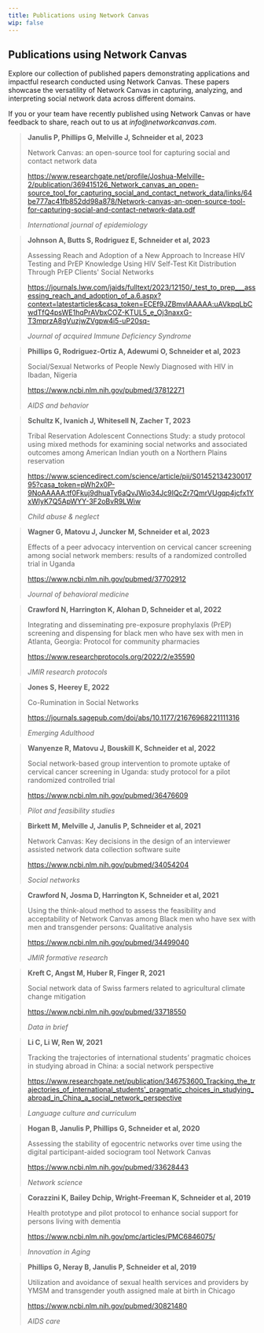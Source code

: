 ```yaml
---
title: Publications using Network Canvas
wip: false
---
```

## Publications using Network Canvas

Explore our collection of published papers demonstrating applications and impactful research conducted using Network Canvas. These papers showcase the versatility of Network Canvas in capturing, analyzing, and interpreting social network data across different domains. 

If you or your team have recently published using Network Canvas or have feedback to share, reach out to us at _info@networkcanvas.com_. 

> **Janulis P, Phillips G, Melville J, Schneider et al,	2023**
>
> Network Canvas: an open-source tool for capturing social and contact network data	
> 
> https://www.researchgate.net/profile/Joshua-Melville-2/publication/369415126_Network_canvas_an_open-source_tool_for_capturing_social_and_contact_network_data/links/64be777ac41fb852dd98a878/Network-canvas-an-open-source-tool-for-capturing-social-and-contact-network-data.pdf
>
> _International journal of epidemiology_

> **Johnson A, Butts S, Rodriguez E, Schneider et al,	2023**	
>
> Assessing Reach and Adoption of a New Approach to Increase HIV Testing and PrEP Knowledge Using HIV Self-Test Kit Distribution Through PrEP Clients' Social Networks	
>
> https://journals.lww.com/jaids/fulltext/2023/12150/_test_to_prep___assessing_reach_and_adoption_of_a.6.aspx?context=latestarticles&casa_token=ECEf9JZBmvIAAAAA:uAVkpqLbCwdTfQ4psWE1hqPrAVbxCOZ-KTUL5_e_Oj3naxxG-T3mprzA8gVuzjwZVgpw4i5-uP20sq-
>
> _Journal of acquired Immune Deficiency Syndrome_

> **Phillips G, Rodriguez-Ortiz A, Adewumi O, Schneider et al,	2023**
>
> Social/Sexual Networks of People Newly Diagnosed with HIV in Ibadan, Nigeria
> 
> https://www.ncbi.nlm.nih.gov/pubmed/37812271
>
> _AIDS and behavior_

> **Schultz K, Ivanich J, Whitesell N, Zacher T, 2023**
>
>Tribal Reservation Adolescent Connections Study: a study protocol using mixed methods for examining social networks and associated outcomes among American Indian youth on a Northern Plains reservation
>
> https://www.sciencedirect.com/science/article/pii/S0145213423001795?casa_token=pWh2x0P-9NoAAAAA:tf0Fkuj9dhuaTy6aQvJWio34Jc9IQcZr7QmrVUgqp4jcfx1YxWlyK7Q5ApWYY-3F2oBvR9LWiw
>
> _Child abuse & neglect_

> **Wagner G, Matovu J, Juncker M, Schneider et al, 2023**
>
> Effects of a peer advocacy intervention on cervical cancer screening among social network members: results of a randomized controlled trial in Uganda
>
>https://www.ncbi.nlm.nih.gov/pubmed/37702912
>
> _Journal of behavioral medicine_

> **Crawford N, Harrington K, Alohan D, Schneider et al,	2022**
> 
> Integrating and disseminating pre-exposure prophylaxis (PrEP) screening and dispensing for black men who have sex with men in Atlanta, Georgia: Protocol for community pharmacies	
>
> https://www.researchprotocols.org/2022/2/e35590
>
> _JMIR research protocols_

> **Jones S, Heerey E, 2022**
>
> Co-Rumination in Social Networks
>
> https://journals.sagepub.com/doi/abs/10.1177/21676968221111316
>
> _Emerging Adulthood_

> **Wanyenze R, Matovu J, Bouskill K, Schneider et al, 2022**
> 
> Social network-based group intervention to promote uptake of cervical cancer screening in Uganda: study protocol for a pilot randomized controlled trial
>
> https://www.ncbi.nlm.nih.gov/pubmed/36476609
>
> _Pilot and feasibility studies_

> **Birkett M, Melville J, Janulis P, Schneider et al,	2021**
> 
> Network Canvas: Key decisions in the design of an interviewer assisted network data collection software suite	
>
> https://www.ncbi.nlm.nih.gov/pubmed/34054204
>
> _Social networks_

> **Crawford N, Josma D, Harrington K, Schneider et al,	2021**	
>
> Using the think-aloud method to assess the feasibility and acceptability of Network Canvas among Black men who have sex with men and transgender persons: Qualitative analysis	
>
> https://www.ncbi.nlm.nih.gov/pubmed/34499040
>
> _JMIR formative research_

> **Kreft C, Angst M, Huber R, Finger R,	2021**
>
> Social network data of Swiss farmers related to agricultural climate change mitigation
>
> https://www.ncbi.nlm.nih.gov/pubmed/33718550
>
> _Data in brief_

> **Li C, Li W, Ren W, 2021**
>
>	Tracking the trajectories of international students’ pragmatic choices in studying abroad in China: a social network perspective	
>
> https://www.researchgate.net/publication/346753600_Tracking_the_trajectories_of_international_students'_pragmatic_choices_in_studying_abroad_in_China_a_social_network_perspective
>
> _Language culture and curriculum_

> **Hogan B, Janulis P, Phillips G, Schneider et al,	2020**	
> 
> Assessing the stability of egocentric networks over time using the digital participant-aided sociogram tool Network Canvas	
> 
> https://www.ncbi.nlm.nih.gov/pubmed/33628443
>
> _Network science_

> **Corazzini K, Bailey Dchip, Wright-Freeman K, Schneider et al, 2019**
> 
> Health prototype and pilot protocol to enhance social support for persons living with dementia
> 
> https://www.ncbi.nlm.nih.gov/pmc/articles/PMC6846075/
>
> _Innovation in Aging_

> **Phillips G, Neray B, Janulis P, Schneider et al,	2019**
>
> Utilization and avoidance of sexual health services and providers by YMSM and transgender youth assigned male at birth in Chicago	
> 
> https://www.ncbi.nlm.nih.gov/pubmed/30821480
>
> _AIDS care_
